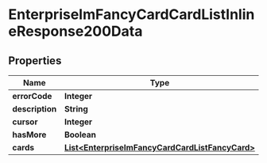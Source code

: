 # EnterpriseImFancyCardCardListInlineResponse200Data

## Properties
Name | Type | Description | Notes
------------ | ------------- | ------------- | -------------
**errorCode** | **Integer** |  | 
**description** | **String** |  | 
**cursor** | **Integer** |  | 
**hasMore** | **Boolean** |  | 
**cards** | [**List&lt;EnterpriseImFancyCardCardListFancyCard&gt;**](EnterpriseImFancyCardCardListFancyCard.md) |  |  [optional]
